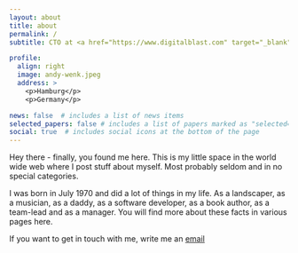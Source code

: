 ```yaml
---
layout: about
title: about
permalink: /
subtitle: CTO at <a href="https://www.digitalblast.com" target="_blank">Digital Blast</a>

profile:
  align: right
  image: andy-wenk.jpeg
  address: >
    <p>Hamburg</p>
    <p>Germany</p>

news: false  # includes a list of news items
selected_papers: false # includes a list of papers marked as "selected={true}"
social: true  # includes social icons at the bottom of the page
---
```


Hey there - finally, you found me here. This is my little space in the world wide web where I post stuff about myself. Most probably seldom and in no special categories. 

I was born in July 1970 and did a lot of things in my life. As a landscaper, as a musician, as a daddy, as a software developer, as a book author, as a team-lead and as a manager. You will find more about these
facts in various pages here.

If you want to get in touch with me, write me an <a href="mailto:post@andy-wenk.de">email</a>
